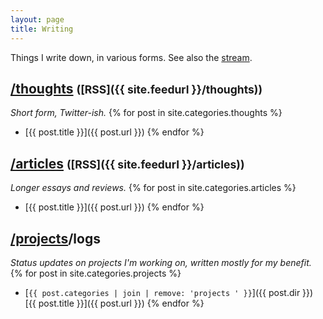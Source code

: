 ```yaml
---
layout: page
title: Writing
---
```


Things I write down, in various forms. See also the [stream](/stream).

## [/thoughts](/thoughts) <small>([RSS]({{ site.feedurl }}/thoughts))</small>
_Short form, Twitter-ish._
{% for post in site.categories.thoughts %}
 - [{{ post.title }}]({{ post.url }})
{% endfor %}

## [/articles](/articles) <small>([RSS]({{ site.feedurl }}/articles))</small>
_Longer essays and reviews._
{% for post in site.categories.articles %}
 - [{{ post.title }}]({{ post.url }})
{% endfor %}

## [/projects](/projects)/logs
_Status updates on projects I'm working on, written mostly for my benefit._
{% for post in site.categories.projects %}
 - [`{{ post.categories | join | remove: 'projects ' }}`]({{ post.dir }}) [{{ post.title }}]({{ post.url }})
{% endfor %}
